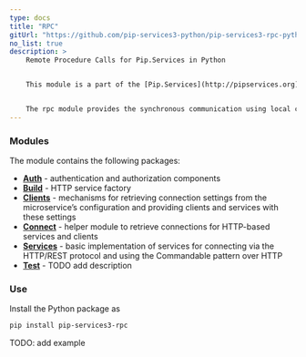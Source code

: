 ```yaml
---
type: docs
title: "RPC"
gitUrl: "https://github.com/pip-services3-python/pip-services3-rpc-python"
no_list: true
description: > 
    Remote Procedure Calls for Pip.Services in Python 


    This module is a part of the [Pip.Services](http://pipservices.org) polyglot microservices toolkit.


    The rpc module provides the synchronous communication using local calls or the HTTP(S) protocol. It contains both server and client side implementations.
---
```



### Modules

The module contains the following packages:

- [**Auth**](auth) - authentication and authorization components
- [**Build**](build) - HTTP service factory
- [**Clients**](clients) - mechanisms for retrieving connection settings from the microservice’s configuration and providing clients and services with these settings
- [**Connect**](connect) - helper module to retrieve connections for HTTP-based services and clients
- [**Services**](services) - basic implementation of services for connecting via the HTTP/REST protocol and using the Commandable pattern over HTTP
- [**Test**](test) - TODO add description


### Use

Install the Python package as
```bash
pip install pip-services3-rpc
```
TODO: add example